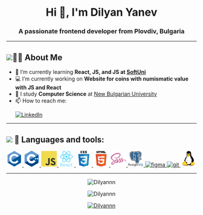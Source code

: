 <!-- 
  You can mix HTML and Markdown to achieve your desired layout.
  Centering content can be done by wrapping elements in <div align="center"> ... </div>.
-->

<div align="center">
  <h1>Hi 👋, I'm Dilyan Yanev</h1>
  <h3>A passionate frontend developer from Plovdiv, Bulgaria</h3>
</div>

---
<div align="left">
<h2><img src = "https://media2.giphy.com/media/QssGEmpkyEOhBCb7e1/giphy.gif?cid=ecf05e47a0n3gi1bfqntqmob8g9aid1oyj2wr3ds3mg700bl&rid=giphy.gif" width = 18px>👨‍💻 About Me</h2>
</div>

- 🌱 I’m currently learning **React, JS, and JS at [SoftUni](https://softuni.bg/)**
- 💻 I’m currently working on **Website for coins with numismatic value with JS and React**  
- 💬 I study **Computer Science** at [New Bulgarian University](https://www.nbu.bg/) 
- 📫 How to reach me: <p>  </p>
  [![LinkedIn](https://img.shields.io/badge/LinkedIn-Profile-blue?logo=linkedin)](https://www.linkedin.com/in/YOUR-LINKEDIN-PROFILE)

---
<div align="left">
<h2> <img src = "https://media2.giphy.com/media/QssGEmpkyEOhBCb7e1/giphy.gif?cid=ecf05e47a0n3gi1bfqntqmob8g9aid1oyj2wr3ds3mg700bl&rid=giphy.gif" width = 18px> 🚀 Languages and tools: </h2>
</div>

<!-- Icons are displayed inline; adjust width/height to your preference -->
<p align="left">
  <a href="https://raw.githubusercontent.com/devicons/devicon/master/icons/c/c-original.svg" target="_blank">
    <img src="https://raw.githubusercontent.com/devicons/devicon/master/icons/c/c-original.svg" alt="c" width="42" height="42" />
  </a>
  <a href="https://raw.githubusercontent.com/devicons/devicon/master/icons/cplusplus/cplusplus-original.svg" target="_blank">
    <img src="https://raw.githubusercontent.com/devicons/devicon/master/icons/cplusplus/cplusplus-original.svg" alt="cplusplus" width="42" height="42" />
  </a>
  <a href="https://raw.githubusercontent.com/devicons/devicon/master/icons/javascript/javascript-original.svg" target="_blank">
    <img src="https://raw.githubusercontent.com/devicons/devicon/master/icons/javascript/javascript-original.svg" alt="javascript" width="42" height="42" />
  </a>
  <a href="https://raw.githubusercontent.com/devicons/devicon/master/icons/react/react-original-wordmark.svg" target="_blank">
    <img src="https://raw.githubusercontent.com/devicons/devicon/master/icons/react/react-original-wordmark.svg" alt="react" width="42" height="42" />
  </a>
  <a href="https://raw.githubusercontent.com/devicons/devicon/master/icons/css3/css3-original-wordmark.svg" target="_blank">
    <img src="https://raw.githubusercontent.com/devicons/devicon/master/icons/css3/css3-original-wordmark.svg" alt="css3" width="42" height="42" />
  </a>
  <a href="https://raw.githubusercontent.com/devicons/devicon/master/icons/html5/html5-original-wordmark.svg" target="_blank">
    <img src="https://raw.githubusercontent.com/devicons/devicon/master/icons/html5/html5-original-wordmark.svg" alt="html5" width="42" height="42" />
  </a>
  <a href="https://raw.githubusercontent.com/devicons/devicon/master/icons/sass/sass-original.svg" target="_blank">
    <img src="https://raw.githubusercontent.com/devicons/devicon/master/icons/sass/sass-original.svg" alt="sass" width="42" height="42" />
  </a>
 
  </a>
  <a href="https://raw.githubusercontent.com/devicons/devicon/master/icons/postgresql/postgresql-original-wordmark.svg" target="_blank">
    <img src="https://raw.githubusercontent.com/devicons/devicon/master/icons/postgresql/postgresql-original-wordmark.svg" alt="postgresql" width="42" height="42" />
  </a>
  <a href="https://www.vectorlogo.zone/logos/figma/figma-icon.svg" target="_blank">
    <img src="https://www.vectorlogo.zone/logos/figma/figma-icon.svg" alt="figma" width="42" height="42" />
  </a>
  <a href="https://www.vectorlogo.zone/logos/git-scm/git-scm-icon.svg" target="_blank">
    <img src="https://www.vectorlogo.zone/logos/git-scm/git-scm-icon.svg" alt="git" width="42" height="42" />
  </a>
  <a href="https://raw.githubusercontent.com/devicons/devicon/master/icons/linux/linux-original.svg" target="_blank">
    <img src="https://raw.githubusercontent.com/devicons/devicon/master/icons/linux/linux-original.svg" alt="linux" width="42" height="42" />
  </a>
</p>

---

<!-- GitHub Stats & Trophies -->
<div align="center">
  <p>
    <img src="https://github-readme-stats.vercel.app/api?username=Dilyannn&show_icons=true&locale=en" alt="Dilyannn" />
  </p>
  <p>
    <img src="https://github-readme-stats.vercel.app/api/top-langs?username=Dilyannn&show_icons=true&locale=en&layout=compact" alt="Dilyannn" />
  </p>
  <p>
    <a href="https://github.com/ryo-ma/github-profile-trophy">
      <img src="https://github-profile-trophy.vercel.app/?username=Dilyannn" alt="Dilyannn" />
    </a>
  </p>
</div>

